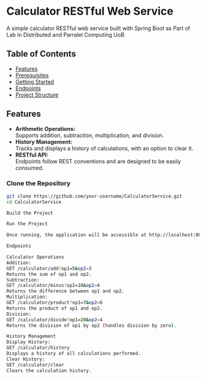 
# Calculator RESTful Web Service

A simple calculator RESTful web service built with Spring Boot as Part of Lab in Distributed and Parralel Computing UoB

## Table of Contents
- [Features](#features)
- [Prerequisites](#prerequisites)
- [Getting Started](#getting-started)
- [Endpoints](#endpoints)
- [Project Structure](#project-structure)

## Features
- **Arithmetic Operations:**  
  Supports addition, subtraction, multiplication, and division.
- **History Management:**  
  Tracks and displays a history of calculations, with an option to clear it.
- **RESTful API:**  
  Endpoints follow REST conventions and are designed to be easily consumed.

### Clone the Repository
```bash
git clone https://github.com/your-username/CalculatorService.git
cd CalculatorService

Build the Project

Run the Project

Once running, the application will be accessible at http://localhost:8080.

Endpoints

Calculator Operations
Addition:
GET /calculator/add?op1=5&op2=3
Returns the sum of op1 and op2.
Subtraction:
GET /calculator/minus?op1=10&op2=4
Returns the difference between op1 and op2.
Multiplication:
GET /calculator/product?op1=7&op2=6
Returns the product of op1 and op2.
Division:
GET /calculator/divide?op1=20&op2=4
Returns the division of op1 by op2 (handles division by zero).

History Management
Display History:
GET /calculator/history
Displays a history of all calculations performed.
Clear History:
GET /calculator/clear
Clears the calculation history.

